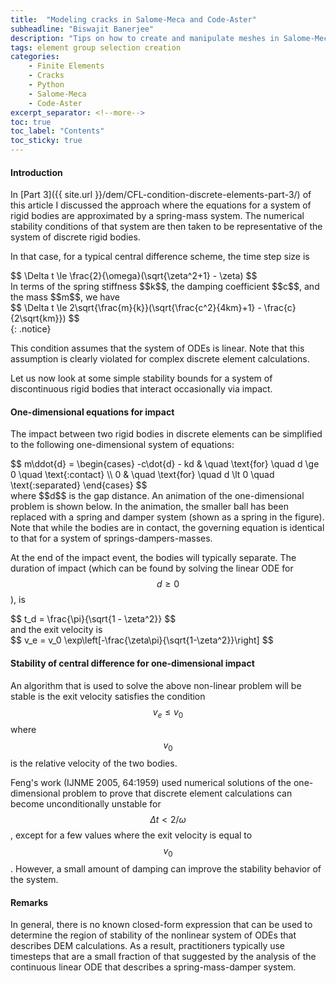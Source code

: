 ```yaml
---
title:  "Modeling cracks in Salome-Meca and Code-Aster"
subheadline: "Biswajit Banerjee"
description: "Tips on how to create and manipulate meshes in Salome-Meca for use with Code-Aster"
tags: element group selection creation
categories:
    - Finite Elements
    - Cracks
    - Python
    - Salome-Meca
    - Code-Aster
excerpt_separator: <!--more-->
toc: true
toc_label: "Contents"
toc_sticky: true
---
```


#### Introduction ####
In [Part 3]({{ site.url }}/dem/CFL-condition-discrete-elements-part-3/) of this article I
discussed the approach where the equations for a system of rigid bodies are
approximated by a spring-mass system.  The numerical stability conditions of that
system are then taken to be representative of the system of discrete rigid bodies.
<!--more-->

In that case, for a typical central difference scheme, the time step size is
<div>
$$
  \Delta t \le \frac{2}{\omega}(\sqrt{\zeta^2+1} - \zeta) 
$$
</div>
In terms of the spring stiffness $$k$$, the damping coefficient $$c$$, and the mass $$m$$,
we have
<div>
$$
  \Delta t \le 2\sqrt{\frac{m}{k}}(\sqrt{\frac{c^2}{4km}+1} - \frac{c}{2\sqrt{km}}) 
$$
</div>
{: .notice}

This condition assumes that the system of ODEs is linear.  Note that this assumption
is clearly violated for complex discrete element calculations.

Let us now look at some simple stability bounds for a system of discontinuous
rigid bodies that interact occasionally via impact.

####  One-dimensional equations for impact ####
The impact between two rigid bodies in discrete elements can be simplified to the following
one-dimensional system of equations:
<div>
$$
  m\ddot{d} = \begin{cases}
                -c\dot{d} - kd & \quad \text{for} \quad d \ge 0 \quad \text{:contact} \\
                0 & \quad \text{for} \quad d \lt 0 \quad \text{:separated} 
              \end{cases}
$$
</div>
where $$d$$ is the gap distance.  An animation of the one-dimensional problem is shown below.
In the animation, the smaller ball has been replaced with a spring and damper system (shown
as a spring in the figure).
Note that while the bodies are in contact, the governing equation is identical to
that for a system of springs-dampers-masses.

<div>
  <canvas id="ballball" width="500" height="300"></canvas>
</div>

At the end of the impact event, the bodies will typically separate.  The duration
of impact (which can be found by solving the linear ODE for $$d \ge 0$$), is
<div>
$$
  t_d = \frac{\pi}{\sqrt{1 - \zeta^2}}
$$
</div>
and the exit velocity is
<div>
$$
  v_e = v_0 \exp\left[-\frac{\zeta\pi}{\sqrt{1-\zeta^2}}\right]
$$
</div>

####  Stability of central difference for one-dimensional impact ####
An algorithm that is used to solve the above non-linear problem will be stable is
the exit velocity satisfies the condition $$v_e \le v_0$$ where $$v_0$$ is the
relative velocity of the two bodies.

Feng's work (IJNME 2005, 64:1959) used numerical solutions of the one-dimensional problem to prove that
discrete element calculations can become unconditionally unstable for
$$\Delta t < 2/\omega$$, except for a few values where the exit velocity is equal
to $$v_0$$.  However, a small amount of damping can improve the stability behavior
of the system.

#### Remarks ####
In general, there is no known closed-form expression that can be used to determine
the region of stability of the nonlinear system of ODEs that describes DEM calculations.
As a result, practitioners typically use timesteps that are a small fraction
of that suggested by the analysis of the continuous linear ODE that describes
a spring-mass-damper system.


<script src="{{ site.url }}/ParSim/assets/js/d3.v4.min.js"></script>
<script src="{{ site.url }}/ParSim/assets/js/demImpact.js"></script>
